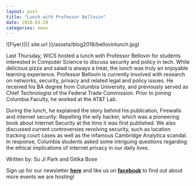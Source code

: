 ```yaml
---
layout: post
title: "Lunch with Professor Bellovin"
date: 2018-03-29
categories: news
---
```


![Flyer]({{ site.url }}/assets/blog2018/bellovinlunch.jpg)

Last Thursday, WiCS hosted a lunch with Professor Bellovin for students interested in Computer Science to discuss security and policy in tech. While delicious pizza and salad is always a treat, the lunch was truly an enjoyable learning experience. Professor Bellovin is currently involved with research on networks, security, privacy and related legal and policy issues. He received his BA degree from Columbia University, and previously served as Chief Technologist of the Federal Trade Commission. Prior to joining Columbia Faculty, he worked at the AT&T Lab.

During the lunch, he explained the story behind his publication, Firewalls and internet security: Repelling the wily hacker, which was a pioneering book about Internet Security at the time it was first published. We also discussed current controversies revolving security, such as location tracking court cases as well as the infamous Cambridge Analytica scandal. In response, Columbia students asked some intriguing questions regarding the ethical implications of internet privacy in our daily lives.

Written by: Su Ji Park and Gitika Bose

Sign up for our newsletter [**here**][mailinglist] and like us on [**facebook**][facebook] to find out about more events we are hosting!


[mailinglist]: http://columbia.us9.list-manage.com/subscribe?u=4c6a1c710f8ab9cce10272368&id=593b5faa43
[facebook]:https://www.facebook.com/CUWICS

